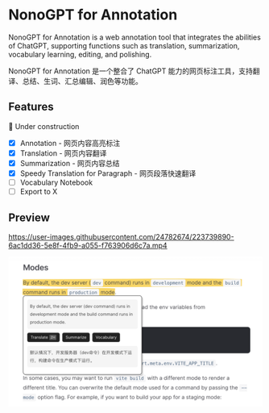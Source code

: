 # NonoGPT for Annotation

NonoGPT for Annotation is a web annotation tool that integrates the abilities of ChatGPT, supporting functions such as translation, summarization, vocabulary learning, editing, and polishing.

NonoGPT for Annotation 是一个整合了 ChatGPT 能力的网页标注工具，支持翻译、总结、生词、汇总编辑、润色等功能。

## Features

🚧 Under construction

- [x] Annotation - 网页内容高亮标注
- [x] Translation - 网页内容翻译
- [x] Summarization - 网页内容总结
- [x] Speedy Translation for Paragraph - 网页段落快速翻译
- [ ] Vocabulary Notebook
- [ ] Export to X

## Preview

https://user-images.githubusercontent.com/24782674/223739890-6ac1dd36-5e8f-4fb9-a055-f763906d6c7a.mp4

![Preview](preview.png)




